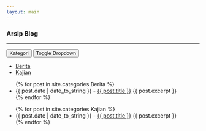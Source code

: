 ```yaml
---
layout: main
---
```


### Arsip Blog
---

<div class="btn-group">
  <button type="button" class="btn btn-danger">Kategori</button>
  <button type="button" class="btn btn-danger dropdown-toggle" data-toggle="dropdown" aria-expanded="false">
    <span class="caret"></span>
    <span class="sr-only">Toggle Dropdown</span>
  </button>
  <ul class="dropdown-menu" role="menu">
    <li><a href="#berita" id="filterProblems-all">Berita</a></li>
    <li><a href="#kajian" id="filterProblems-solved">Kajian</a></li>
  </ul>
</div>

<div class="content">
  <div class="tab-content">
    <div class="tab-pane active" id="berita">
      <ul>
        {% for post in site.categories.Berita %}
          <li><span>{{ post.date | date_to_string }}</span> - <a href="{{ site.baseurl }}{{ post.url }}">{{ post.title }}</a>
          {{ post.excerpt }}</li>
        {% endfor %}
      </ul>
    </div>
    <div class="tab-pane" id="kajian">
      <ul>
        {% for post in site.categories.Kajian %}
          <li><span>{{ post.date | date_to_string }}</span> - <a href="{{ site.baseurl }}{{ post.url }}">{{ post.title }}</a>
          {{ post.excerpt }}</li>
        {% endfor %}
      </ul>
    </div>
  </div>
</div>
